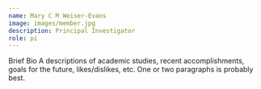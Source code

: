 ```yaml
---
name: Mary C M Weiser-Evans
image: images/member.jpg
description: Principal Investigator
role: pi
---
```

Brief Bio
A descriptions of academic studies, recent accomplishments, goals for the future, likes/dislikes, etc.
One or two paragraphs is probably best.
